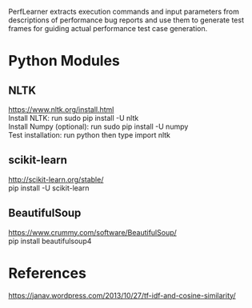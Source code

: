 PerfLearner extracts execution commands and input parameters from descriptions of performance bug reports and
use them to generate test frames for guiding actual performance test case generation.

# Python Modules
## NLTK 
https://www.nltk.org/install.html <br />
Install NLTK: run sudo pip install -U nltk <br />
Install Numpy (optional): run sudo pip install -U numpy <br />
Test installation: run python then type import nltk <br />

## scikit-learn
http://scikit-learn.org/stable/ <br />
pip install -U scikit-learn

## BeautifulSoup
https://www.crummy.com/software/BeautifulSoup/ <br />
pip install beautifulsoup4

# References
https://janav.wordpress.com/2013/10/27/tf-idf-and-cosine-similarity/
# 
#